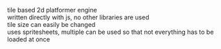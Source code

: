 tile based 2d platformer engine\
written directly with js, no other libraries are used\
tile size can easily be changed\
uses spritesheets, multiple can be used so that not everything has to be loaded at once